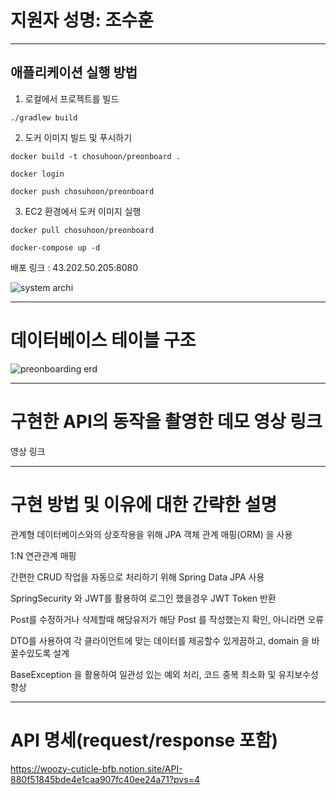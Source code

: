 # 지원자 성명: 조수훈 


---


## 애플리케이션 실행 방법
1. 로컬에서 프로젝트를 빌드

  ```./gradlew build```

2. 도커 이미지 빌드 및 푸시하기

```docker build -t chosuhoon/preonboard .```

```docker login```

```docker push chosuhoon/preonboard```


3. EC2 환경에서 도커 이미지 실행

```docker pull chosuhoon/preonboard```

```docker-compose up -d```



배포 링크 : 43.202.50.205:8080


![system archi](https://github.com/s2hoon/wanted-pre-onboarding-backend/assets/82464990/ff0673c5-59e3-4fa9-9444-4d56aae2bdae)



---

# 데이터베이스 테이블 구조

![preonboarding erd](https://github.com/s2hoon/wanted-pre-onboarding-backend/assets/82464990/1c1062f7-b510-438d-bddd-e73c6bc0a2f3)




---

# 구현한 API의 동작을 촬영한 데모 영상 링크
영상 링크


---

# 구현 방법 및 이유에 대한 간략한 설명
관계형 데이터베이스와의 상호작용을 위해 JPA 객체 관계 매핑(ORM) 을 사용


1:N 연관관계 매핑

간편한 CRUD 작업을 자동으로 처리하기 위해 Spring Data JPA 사용


SpringSecurity 와 JWT를 활용하여 로그인 했을경우 JWT Token 반환


Post를 수정하거나 삭제할때 해당유저가 해당 Post 를 작성했는지 확인, 아니라면 오류


DTO를 사용하여 각 클라이언트에 맞는 데이터를 제공할수 있게끔하고, domain 을 바꿀수있도록 설계


BaseException 을 활용하여 일관성 있는 예외 처리, 코드 중복 최소화 및 유지보수성 향상




---

# API 명세(request/response 포함)

https://woozy-cuticle-bfb.notion.site/API-880f51845bde4e1caa907fc40ee24a71?pvs=4
